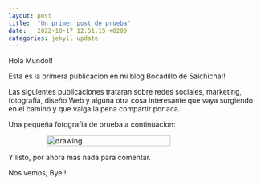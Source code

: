 ```yaml
---
layout: post
title:  "Un primer post de prueba"
date:   2022-10-17 12:51:15 +0200
categories: jekyll update
---
```



Hola Mundo!!

Esta es la primera publicacion en mi blog Bocadillo de Salchicha!!

Las siguientes publicaciones trataran sobre redes sociales, marketing, fotografia, diseño Web y alguna otra cosa interesante que vaya surgiendo en el camino y que valga la pena compartir por aca. 

Una pequeña fotografia de prueba a continuacion:
<br>
<div style="display: flex; justify-content: center;">
  
<img src="https://ivanjvic.github.io/bocadillo_salchicha/img/pruebablog1.png" alt="drawing" width="70%" />

</div>

Y listo, por ahora mas nada para comentar.

Nos vemos, Bye!!